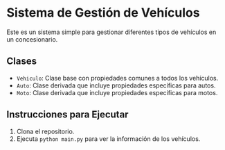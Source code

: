 # Sistema de Gestión de Vehículos

Este es un sistema simple para gestionar diferentes tipos de vehículos en un concesionario. 

## Clases

- `Vehiculo`: Clase base con propiedades comunes a todos los vehículos.
- `Auto`: Clase derivada que incluye propiedades específicas para autos.
- `Moto`: Clase derivada que incluye propiedades específicas para motos.

## Instrucciones para Ejecutar

1. Clona el repositorio.
2. Ejecuta `python main.py` para ver la información de los vehículos.
